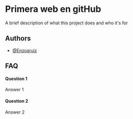 
# Primera web en gitHub

A brief description of what this project does and who it's for


## Authors

- [@Enzoaruiz](https://www.github.com/octokatherine)


## FAQ

#### Question 1

Answer 1

#### Question 2

Answer 2

